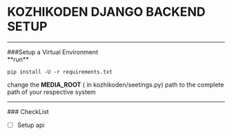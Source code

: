 # KOZHIKODEN DJANGO BACKEND SETUP
<hr>
###Setup a Virtual Environment<br>
**run**<pre><code>pip install -U -r requirements.txt</code></pre>

change the **MEDIA_ROOT** ( in kozhikoden/seetings.py) path to the complete path of your respective system<br>

<hr>
### CheckList

- [ ] Setup api